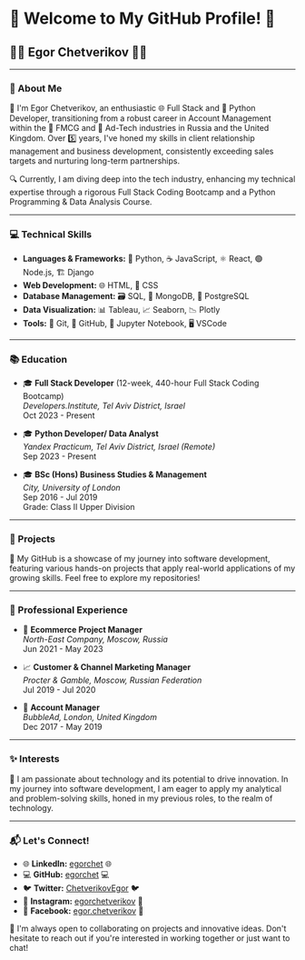 # 👋 Welcome to My GitHub Profile! 👋
## 🌈🚀 Egor Chetverikov 🌈🚀

---

### 🌟 About Me
👤 I'm Egor Chetverikov, an enthusiastic 🌐 Full Stack and 🐍 Python Developer, transitioning from a robust career in Account Management within the 🛒 FMCG and 📢 Ad-Tech industries in Russia and the United Kingdom. Over 5️⃣ years, I've honed my skills in client relationship management and business development, consistently exceeding sales targets and nurturing long-term partnerships.

🔍 Currently, I am diving deep into the tech industry, enhancing my technical expertise through a rigorous Full Stack Coding Bootcamp and a Python Programming & Data Analysis Course.

---

### 💻 Technical Skills
- **Languages & Frameworks:** 🐍 Python, ☕ JavaScript, ⚛️ React, 🟢 Node.js, 🏗️ Django
- **Web Development:** 🌐 HTML, 🎨 CSS
- **Database Management:** 🗃️ SQL, 🍃 MongoDB, 🐘 PostgreSQL
- **Data Visualization:** 📊 Tableau, 📈 Seaborn, 📉 Plotly
- **Tools:** 🔧 Git, 🐙 GitHub, 📓 Jupyter Notebook, 🖥️ VSCode


---

### 📚 Education
- 🎓 **Full Stack Developer** (12-week, 440-hour Full Stack Coding Bootcamp)  
  _Developers.Institute, Tel Aviv District, Israel_  
  Oct 2023 - Present

- 🎓 **Python Developer/ Data Analyst**  
  _Yandex Practicum, Tel Aviv District, Israel (Remote)_  
  Sep 2023 - Present

- 🎓 **BSc (Hons) Business Studies & Management**  
  _City, University of London_  
  Sep 2016 - Jul 2019  
  Grade: Class II Upper Division

---

### 🚀 Projects
💼 My GitHub is a showcase of my journey into software development, featuring various hands-on projects that apply real-world applications of my growing skills. Feel free to explore my repositories!

---

### 👥 Professional Experience
- 🛒 **Ecommerce Project Manager**  
  _North-East Company, Moscow, Russia_  
  Jun 2021 - May 2023

- 📈 **Customer & Channel Marketing Manager**  
  _Procter & Gamble, Moscow, Russian Federation_  
  Jul 2019 - Jul 2020

- 🌟 **Account Manager**  
  _BubbleAd, London, United Kingdom_  
  Dec 2017 - May 2019

---

### ✨ Interests
🚀 I am passionate about technology and its potential to drive innovation. In my journey into software development, I am eager to apply my analytical and problem-solving skills, honed in my previous roles, to the realm of technology.

---

### 📬 Let's Connect!
- 🌐 **LinkedIn:** [egorchet](https://linkedin.com/in/egorchet) 🌐
- 💻 **GitHub:** [egorchet](https://github.com/egorchet) 💻
- 🐦 **Twitter:** [ChetverikovEgor](https://twitter.com/ChetverikovEgor) 🐦
- 📸 **Instagram:** [egorchetverikov](https://www.instagram.com/egorchetverikov/) 📸
- 👥 **Facebook:** [egor.chetverikov](https://www.facebook.com/egor.chetverikov/) 👥

🤝 I'm always open to collaborating on projects and innovative ideas. Don't hesitate to reach out if you're interested in working together or just want to chat!


<!---
EgorChet/EgorChet is a ✨ special ✨ repository because its `README.md` (this file) appears on your GitHub profile.
You can click the Preview link to take a look at your changes.
--->
